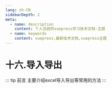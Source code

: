 ```yaml
---
lang: zh-CN
sidebarDepth: 2
meta:
  - name: description
    content: 个人总结的vuepress学习技术文档-主题
  - name: keywords
    content: vuepress,最新技术文档,vuepress主题
---
```

# 十六.导入导出

::: tip 前言
主要介绍excel导入导出等常用的方法
:::
